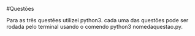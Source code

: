 #Questões

Para as três questẽes utilizei python3.
cada uma das questões pode ser rodada pelo terminal usando o comendo python3 nomedaquestao.py.
